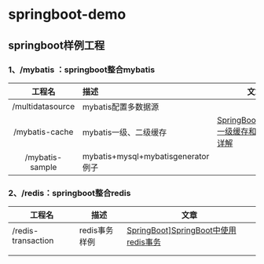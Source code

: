 # springboot-demo
## springboot样例工程
### 1、/mybatis ：springboot整合mybatis

|      工程名      | 描述                               | 文章                                                         |
| :--------------: | :--------------------------------- | ------------------------------------------------------------ |
| /multidatasource | mybatis配置多数据源                |                                                              |
|  /mybatis-cache  | mybatis一级、二级缓存              | [SpringBoot+Mybatis一级缓存和二级缓存详解](https://www.cnblogs.com/zhengxl5566/p/11868656.html) |
| /mybatis-sample  | mybatis+mysql+mybatisgenerator例子 |                                                              |

### 2、/redis：springboot整合redis

| 工程名             | 描述          | 文章                                                         |
| ------------------ | ------------- | ------------------------------------------------------------ |
| /redis-transaction | redis事务样例 | [SpringBoot\]SpringBoot中使用redis事务](https://www.cnblogs.com/zhengxl5566/p/12028293.html) |
|                    |               |                                                              |
|                    |               |                                                              |

